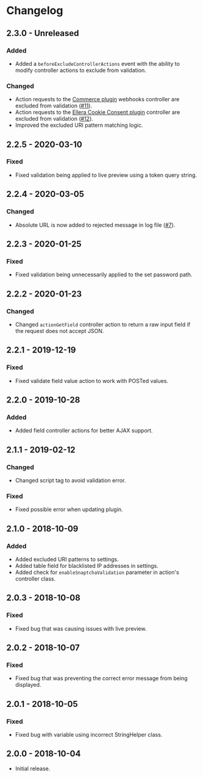 # Changelog

## 2.3.0 - Unreleased
### Added
- Added a `beforeExcludeControllerActions` event with the ability to modify controller actions to exclude from validation.

### Changed
- Action requests to the [Commerce plugin](https://plugins.craftcms.com/commerce) webhooks controller are excluded from validation ([#11](https://github.com/putyourlightson/craft-snaptcha/issues/11)).
- Action requests to the [Ellera Cookie Consent plugin](https://plugins.craftcms.com/cookie-consent) controller are excluded from validation ([#12](https://github.com/putyourlightson/craft-snaptcha/issues/12)).
- Improved the excluded URI pattern matching logic.

## 2.2.5 - 2020-03-10
### Fixed
- Fixed validation being applied to live preview using a token query string.

## 2.2.4 - 2020-03-05
### Changed
- Absolute URL is now added to rejected message in log file ([#7](https://github.com/putyourlightson/craft-snaptcha/issues/7)).

## 2.2.3 - 2020-01-25
### Fixed
- Fixed validation being unnecessarily applied to the set password path.

## 2.2.2 - 2020-01-23
### Changed
- Changed `actionGetField` controller action to return a raw input field if the request does not accept JSON.

## 2.2.1 - 2019-12-19
### Fixed
- Fixed validate field value action to work with POSTed values.

## 2.2.0 - 2019-10-28
### Added
- Added field controller actions for better AJAX support.

## 2.1.1 - 2019-02-12
### Changed
- Changed script tag to avoid validation error.

### Fixed
- Fixed possible error when updating plugin.

## 2.1.0 - 2018-10-09
### Added
- Added excluded URI patterns to settings.
- Added table field for blacklisted IP addresses in settings.
- Added check for `enableSnaptchaValidation` parameter in action's controller class.

## 2.0.3 - 2018-10-08
### Fixed
- Fixed bug that was causing issues with live preview.

## 2.0.2 - 2018-10-07
### Fixed
- Fixed bug that was preventing the correct error message from being displayed.

## 2.0.1 - 2018-10-05
### Fixed
- Fixed bug with variable using incorrect StringHelper class.

## 2.0.0 - 2018-10-04
- Initial release.
